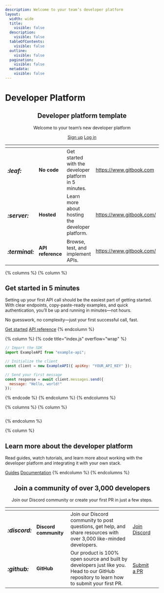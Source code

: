 ```yaml
---
description: Welcome to your team’s developer platform
layout:
  width: wide
  title:
    visible: false
  description:
    visible: false
  tableOfContents:
    visible: false
  outline:
    visible: false
  pagination:
    visible: false
  metadata:
    visible: false
---
```


# Developer Platform

<h2 align="center">Developer platform template</h2>

<p align="center">Welcome to your team’s new developer platform</p>

<p align="center"><a href="http://app.gitbook.com/join" class="button primary">Sign up</a> <a href="http://app.gitbook.com/join" class="button secondary">Log in</a></p>



<table data-view="cards"><thead><tr><th></th><th></th><th></th><th data-hidden data-card-target data-type="content-ref"></th><th data-hidden data-card-cover data-type="files"></th></tr></thead><tbody><tr><td><h3><i class="fa-leaf">:leaf:</i></h3></td><td><h4>No code</h4></td><td>Get started with the developer platform in 5 minutes.</td><td><a href="https://www.gitbook.com">https://www.gitbook.com</a></td><td><a href=".gitbook/assets/no-code.jpg">no-code.jpg</a></td></tr><tr><td><h3><i class="fa-server">:server:</i></h3></td><td><h4>Hosted</h4></td><td>Learn more about hosting the developer platform.</td><td><a href="https://www.gitbook.com/">https://www.gitbook.com/</a></td><td><a href=".gitbook/assets/hosted.jpg">hosted.jpg</a></td></tr><tr><td><h3><i class="fa-terminal">:terminal:</i></h3></td><td><h4>API reference</h4></td><td>Browse, test, and implement APIs.</td><td><a href="https://www.gitbook.com/">https://www.gitbook.com/</a></td><td><a href=".gitbook/assets/api-reference.jpg">api-reference.jpg</a></td></tr></tbody></table>



{% columns %}
{% column %}
## Get started in 5 minutes

Setting up your first API call should be the easiest part of getting started. With clear endpoints, copy-paste-ready examples, and quick authentication, you’ll be up and running in minutes—not hours.&#x20;

No guesswork, no complexity—just your first successful call, fast.

<a href="https://www.gitbook.com/" class="button primary" data-icon="rocket-launch">Get started</a> <a href="https://www.gitbook.com/" class="button secondary" data-icon="terminal">API reference</a>
{% endcolumn %}

{% column %}
{% code title="index.js" overflow="wrap" %}
```javascript
// Import the SDK
import ExampleAPI from "example-api";

// Initialize the client
const client = new ExampleAPI({ apiKey: "YOUR_API_KEY" });

// Send your first message
const response = await client.messages.send({
  message: "Hello, world!"
});

```
{% endcode %}
{% endcolumn %}
{% endcolumns %}



{% columns %}
{% column %}
<figure><img src="https://gitbookio.github.io/onboarding-template-images/placeholder.png" alt=""><figcaption></figcaption></figure>
{% endcolumn %}

{% column %}
## Learn more about the developer platform

Read guides, watch tutorials, and learn more about working with the developer platform and integrating it with your own stack.

<a href="https://gitbook.com/" class="button primary" data-icon="book-open">Guides</a> <a href="https://gitbook.com/" class="button secondary" data-icon="book">Documentation</a>
{% endcolumn %}
{% endcolumns %}



<h2 align="center">Join a community of over 3,000 developers</h2>

<p align="center">Join our Discord community or create your first PR in just a few steps.</p>



<table data-card-size="large" data-view="cards"><thead><tr><th></th><th></th><th></th><th></th><th data-hidden data-card-cover data-type="files"></th></tr></thead><tbody><tr><td><h3><i class="fa-discord">:discord:</i></h3></td><td><h4> Discord community</h4></td><td>Join our Discord community to post questions, get help, and share resources with over 3,000 like-minded developers.</td><td><a href="https://www.gitbook.com/" class="button secondary">Join Discord</a></td><td></td></tr><tr><td><h3><i class="fa-github">:github:</i></h3></td><td><h4>GitHub</h4></td><td>Our product is 100% open source and built by developers just like you. Head to our GitHub repository to learn how to submit your first PR.</td><td><a href="https://www.gitbook.com/" class="button secondary">Submit a PR</a></td><td></td></tr></tbody></table>



